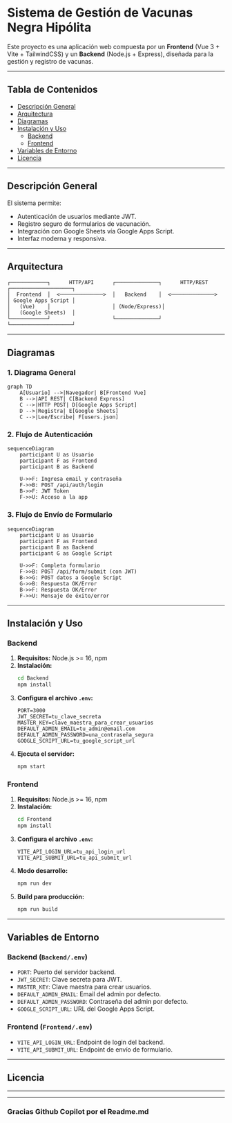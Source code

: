# Sistema de Gestión de Vacunas Negra Hipólita

Este proyecto es una aplicación web compuesta por un **Frontend** (Vue 3 + Vite + TailwindCSS) y un **Backend** (Node.js + Express), diseñada para la gestión y registro de vacunas.

---

## Tabla de Contenidos

- [Descripción General](#descripción-general)
- [Arquitectura](#arquitectura)
- [Diagramas](#diagramas)
- [Instalación y Uso](#instalación-y-uso)
  - [Backend](#backend)
  - [Frontend](#frontend)
- [Variables de Entorno](#variables-de-entorno)
- [Licencia](#licencia)

---

## Descripción General

El sistema permite:
- Autenticación de usuarios mediante JWT.
- Registro seguro de formularios de vacunación.
- Integración con Google Sheets vía Google Apps Script.
- Interfaz moderna y responsiva.

---

## Arquitectura

```
┌────────────┐      HTTP/API      ┌──────────────┐      HTTP/REST      ┌────────────────────┐
│  Frontend  │  <──────────────>  │   Backend    │  <──────────────>   │ Google Apps Script │
│   (Vue)    │                    │ (Node/Express)│                   │   (Google Sheets)  │
└────────────┘                    └──────────────┘                     └────────────────────┘
```

---

## Diagramas

### 1. Diagrama General

```mermaid
graph TD
    A[Usuario] -->|Navegador| B[Frontend Vue]
    B -->|API REST| C[Backend Express]
    C -->|HTTP POST| D[Google Apps Script]
    D -->|Registra| E[Google Sheets]
    C -->|Lee/Escribe| F[users.json]
```

### 2. Flujo de Autenticación

```mermaid
sequenceDiagram
    participant U as Usuario
    participant F as Frontend
    participant B as Backend

    U->>F: Ingresa email y contraseña
    F->>B: POST /api/auth/login
    B->>F: JWT Token
    F->>U: Acceso a la app
```

### 3. Flujo de Envío de Formulario

```mermaid
sequenceDiagram
    participant U as Usuario
    participant F as Frontend
    participant B as Backend
    participant G as Google Script

    U->>F: Completa formulario
    F->>B: POST /api/form/submit (con JWT)
    B->>G: POST datos a Google Script
    G->>B: Respuesta OK/Error
    B->>F: Respuesta OK/Error
    F->>U: Mensaje de éxito/error
```

---

## Instalación y Uso

### Backend

1. **Requisitos:** Node.js >= 16, npm
2. **Instalación:**
    ```sh
    cd Backend
    npm install
    ```
3. **Configura el archivo `.env`:**
    ```
    PORT=3000
    JWT_SECRET=tu_clave_secreta
    MASTER_KEY=clave_maestra_para_crear_usuarios
    DEFAULT_ADMIN_EMAIL=tu_admin@email.com
    DEFAULT_ADMIN_PASSWORD=una_contraseña_segura
    GOOGLE_SCRIPT_URL=tu_google_script_url
    ```
4. **Ejecuta el servidor:**
    ```sh
    npm start
    ```

### Frontend

1. **Requisitos:** Node.js >= 16, npm
2. **Instalación:**
    ```sh
    cd Frontend
    npm install
    ```
3. **Configura el archivo `.env`:**
    ```
    VITE_API_LOGIN_URL=tu_api_login_url
    VITE_API_SUBMIT_URL=tu_api_submit_url
    ```
4. **Modo desarrollo:**
    ```sh
    npm run dev
    ```
5. **Build para producción:**
    ```sh
    npm run build
    ```

---

## Variables de Entorno

### Backend (`Backend/.env`)
- `PORT`: Puerto del servidor backend.
- `JWT_SECRET`: Clave secreta para JWT.
- `MASTER_KEY`: Clave maestra para crear usuarios.
- `DEFAULT_ADMIN_EMAIL`: Email del admin por defecto.
- `DEFAULT_ADMIN_PASSWORD`: Contraseña del admin por defecto.
- `GOOGLE_SCRIPT_URL`: URL del Google Apps Script.

### Frontend (`Frontend/.env`)
- `VITE_API_LOGIN_URL`: Endpoint de login del backend.
- `VITE_API_SUBMIT_URL`: Endpoint de envío de formulario.

---

## Licencia

------

---

### Gracias Github Copilot por el Readme.md

